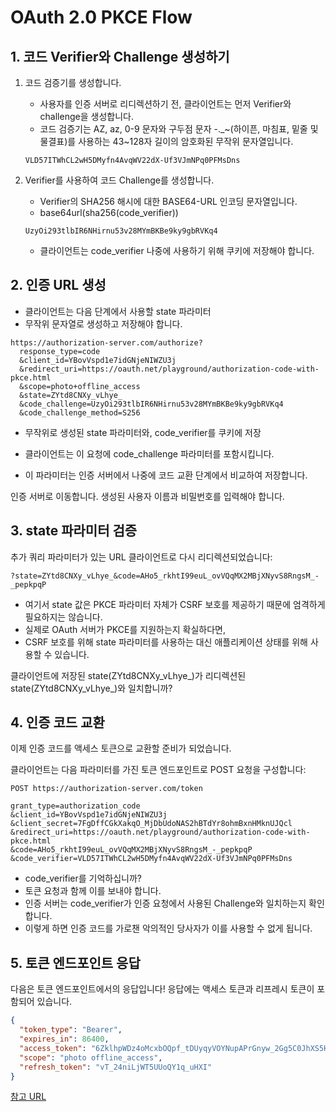 # OAuth 2.0 PKCE Flow

## 1. 코드 Verifier와 Challenge 생성하기

1. 코드 검증기를 생성합니다.
    - 사용자를 인증 서버로 리디렉션하기 전, 클라이언트는 먼저 Verifier와 challenge을 생성합니다.
    - 코드 검증기는 AZ, az, 0-9 문자와 구두점 문자 -._~(하이픈, 마침표, 밑줄 및 물결표)를 사용하는 43~128자 길이의 암호화된 무작위 문자열입니다.

    ```
    VLD57ITWhCL2wH5DMyfn4AvqWV22dX-Uf3VJmNPq0PFMsDns
    ```

2. Verifier를 사용하여 코드 Challenge를 생성합니다.
    - Verifier의 SHA256 해시에 대한 BASE64-URL 인코딩 문자열입니다.
    - base64url(sha256(code_verifier))

    ```
    UzyOi293tlbIR6NHirnu53v28MYmBKBe9ky9gbRVKq4
    ```

    - 클라이언트는 code_verifier 나중에 사용하기 위해 쿠키에 저장해야 합니다.

## 2. 인증 URL 생성

- 클라이언트는 다음 단계에서 사용할 state 파라미터
- 무작위 문자열로 생성하고 저장해야 합니다.

```
https://authorization-server.com/authorize?
  response_type=code
  &client_id=YBovVspd1e7idGNjeNIWZU3j
  &redirect_uri=https://oauth.net/playground/authorization-code-with-pkce.html
  &scope=photo+offline_access
  &state=ZYtd8CNXy_vLhye_
  &code_challenge=UzyOi293tlbIR6NHirnu53v28MYmBKBe9ky9gbRVKq4
  &code_challenge_method=S256
```

- 무작위로 생성된 state 파라미터와, code_verifier를 쿠키에 저장

- 클라이언트는 이 요청에 code_challenge 파라미터를 포함시킵니다. 
- 이 파라미터는 인증 서버에서 나중에 코드 교환 단계에서 비교하여 저장합니다.

인증 서버로 이동합니다. 생성된 사용자 이름과 비밀번호를 입력해야 합니다.

## 3. state 파라미터 검증

추가 쿼리 파라미터가 있는 URL 클라이언트로 다시 리디렉션되었습니다:

```
?state=ZYtd8CNXy_vLhye_&code=AHo5_rkhtI99euL_ovVQqMX2MBjXNyvS8RngsM_-_pepkpqP
```

- 여기서 state 값은 PKCE 파라미터 자체가 CSRF 보호를 제공하기 때문에 엄격하게 필요하지는 않습니다. 
- 실제로 OAuth 서버가 PKCE를 지원하는지 확실하다면, 
- CSRF 보호를 위해 state 파라미터를 사용하는 대신 애플리케이션 상태를 위해 사용할 수 있습니다.

클라이언트에 저장된 state(ZYtd8CNXy_vLhye_)가 리디렉션된 state(ZYtd8CNXy_vLhye_)와 일치합니까?

## 4. 인증 코드 교환

이제 인증 코드를 액세스 토큰으로 교환할 준비가 되었습니다.

클라이언트는 다음 파라미터를 가진 토큰 엔드포인트로 POST 요청을 구성합니다:

```
POST https://authorization-server.com/token

grant_type=authorization_code
&client_id=YBovVspd1e7idGNjeNIWZU3j
&client_secret=7FgDffCGkXakqO_MjDbUdoNAS2hBTdYr8ohmBxnHMknUJQcl
&redirect_uri=https://oauth.net/playground/authorization-code-with-pkce.html
&code=AHo5_rkhtI99euL_ovVQqMX2MBjXNyvS8RngsM_-_pepkpqP
&code_verifier=VLD57ITWhCL2wH5DMyfn4AvqWV22dX-Uf3VJmNPq0PFMsDns
```

- code_verifier를 기억하십니까? 
- 토큰 요청과 함께 이를 보내야 합니다. 
- 인증 서버는 code_verifier가 인증 요청에서 사용된 Challenge와 일치하는지 확인합니다. 
- 이렇게 하면 인증 코드를 가로챈 악의적인 당사자가 이를 사용할 수 없게 됩니다.

## 5. 토큰 엔드포인트 응답

다음은 토큰 엔드포인트에서의 응답입니다! 응답에는 액세스 토큰과 리프레시 토큰이 포함되어 있습니다.

```json
{
  "token_type": "Bearer",
  "expires_in": 86400,
  "access_token": "6ZklhpWDz4oMcxbOQpf_tDUyqyVOYNupAPrGnyw_2Gg5C0JhXS5HbgdWli0hFabkkmMSTkfe",
  "scope": "photo offline_access",
  "refresh_token": "vT_24niLjWT5UUoQY1q_uHXI"
}
```

[참고 URL](https://oauth.net/playground)